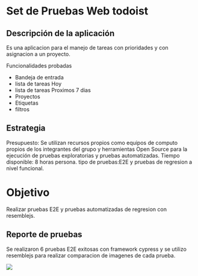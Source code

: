 ﻿# Set de Pruebas Web todoist

## Descripción de la aplicación
Es una aplicacion para el manejo de tareas con prioridades y con asignacion a un proyecto.

Funcionalidades probadas
+ Bandeja de entrada
+ lista de tareas Hoy
+ lista de tareas Proximos 7 dias
+ Proyectos
+ Etiquetas
+ filtros

## Estrategia

Presupuesto: Se utilizan recursos propios como equipos de computo propios de los integrantes del grupo y herramientas Open Source para la ejecución de pruebas exploratorias y pruebas automatizadas.
Tiempo disponible: 8 horas persona.
tipo de pruebas:E2E y pruebas de regresion a nivel funcional.

# Objetivo
Realizar pruebas E2E y pruebas automatizadas de regresion con resemblejs.

## Reporte de pruebas
Se realizaron 6 pruebas E2E exitosas con framework cypress y se utilizo resemblejs para realizar comparacion de imagenes de cada prueba.

![](https://github.com/angelaanaya2309/SetPruebas_todoist/master/reporte/Captura.PNG)
